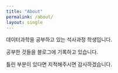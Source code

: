 ```yaml
---
title: "About"
permalink: /about/
layout: single
---
```


 데이터과학을 공부하고 있는 석사과정 학생입니다.

 공부한 것들을 블로그에 기록하고 있습니다. 

 틀린 부분이 있다면 지적해주시면 감사하겠습니다.